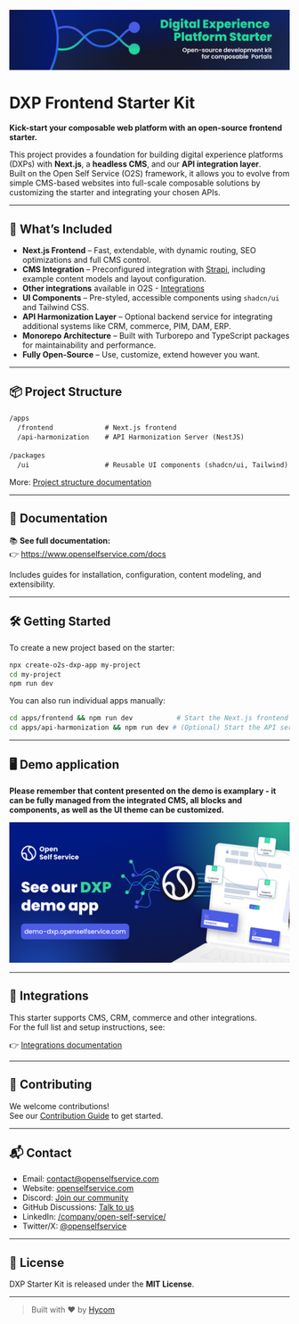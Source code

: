 [![DXP Frontend Starter – Open Self Service](https://raw.githubusercontent.com/o2sdev/openselfservice/420de04d09984a38122cd70dd666ea80e5493e29/apps/docs/static/img/dxp-gh-cover.png)](https://www.openselfservice.com/dxp)

# DXP Frontend Starter Kit

**Kick-start your composable web platform with an open-source frontend starter.**

This project provides a foundation for building digital experience platforms (DXPs) with **Next.js**, a **headless CMS**, and our **API integration layer**.  
Built on the Open Self Service (O2S) framework, it allows you to evolve from simple CMS-based websites into full-scale composable solutions by customizing the starter and integrating your chosen APIs.

---

## 🚀 What’s Included

- **Next.js Frontend** – Fast, extendable, with dynamic routing, SEO optimizations and full CMS control.
- **CMS Integration** – Preconfigured integration with [Strapi](https://strapi.io), including example content models and layout configuration.
- **Other integrations** available in O2S - [Integrations](https://www.openselfservice.com/docs/integrations)
- **UI Components** – Pre-styled, accessible components using `shadcn/ui` and Tailwind CSS.
- **API Harmonization Layer** – Optional backend service for integrating additional systems like CRM, commerce, PIM, DAM, ERP.
- **Monorepo Architecture** – Built with Turborepo and TypeScript packages for maintainability and performance.
- **Fully Open-Source** – Use, customize, extend however you want.

---

## 📦 Project Structure

```txt
/apps
  /frontend             # Next.js frontend
  /api-harmonization    # API Harmonization Server (NestJS)

/packages
  /ui                   # Reusable UI components (shadcn/ui, Tailwind)
```

More: [Project structure documentation](https://www.openselfservice.com/docs/getting-started/project-structure)

---

## 📖 Documentation

📚 **See full documentation:**  
👉 https://www.openselfservice.com/docs

Includes guides for installation, configuration, content modeling, and extensibility.

---

## 🛠️ Getting Started

To create a new project based on the starter:

```bash
npx create-o2s-dxp-app my-project
cd my-project
npm run dev
```

You can also run individual apps manually:

```bash
cd apps/frontend && npm run dev           # Start the Next.js frontend
cd apps/api-harmonization && npm run dev # (Optional) Start the API server
```

---
## 🖥️ Demo application

**Please remember that content presented on the demo is examplary - it can be fully managed from the integrated CMS, all blocks and components, as well as the UI theme can be customized.**

[![O2S Demo](https://raw.githubusercontent.com/o2sdev/openselfservice/420de04d09984a38122cd70dd666ea80e5493e29/apps/docs/static/img/dxp-gh-demo.png)](https://demo-dxp.openselfservice.com)

---

## 🔌 Integrations

This starter supports CMS, CRM, commerce and other integrations.  
For the full list and setup instructions, see:

👉 [Integrations documentation](https://www.openselfservice.com/docs/integrations)

---

## 🤝 Contributing

We welcome contributions!  
See our [Contribution Guide](CONTRIBUTING.md) to get started.

---

## 📬 Contact

- Email: [contact@openselfservice.com](mailto:contact@openselfservice.com)
- Website: [openselfservice.com](https://www.openselfservice.com)
- Discord: [Join our community](https://discord.gg/4R568nZgsT)
- GitHub Discussions: [Talk to us](https://github.com/o2sdev/openselfservice/discussions)
- LinkedIn: [/company/open-self-service/](https://www.linkedin.com/company/open-self-service/)
- Twitter/X: [@openselfservice](https://twitter.com/openselfservice)

---

## 📜 License

DXP Starter Kit is released under the **MIT License**.

---

> Built with ❤️ by [Hycom](https://hycom.digital)

